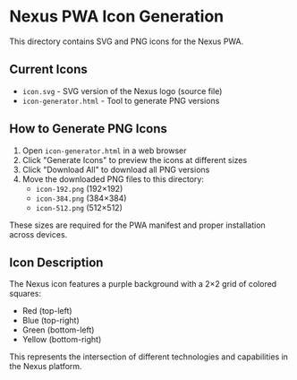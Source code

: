 # Nexus PWA Icon Generation

This directory contains SVG and PNG icons for the Nexus PWA.

## Current Icons

- `icon.svg` - SVG version of the Nexus logo (source file)
- `icon-generator.html` - Tool to generate PNG versions

## How to Generate PNG Icons

1. Open `icon-generator.html` in a web browser
2. Click "Generate Icons" to preview the icons at different sizes
3. Click "Download All" to download all PNG versions
4. Move the downloaded PNG files to this directory:
   - `icon-192.png` (192×192)
   - `icon-384.png` (384×384)
   - `icon-512.png` (512×512)

These sizes are required for the PWA manifest and proper installation across devices.

## Icon Description

The Nexus icon features a purple background with a 2×2 grid of colored squares:

- Red (top-left)
- Blue (top-right)
- Green (bottom-left)
- Yellow (bottom-right)

This represents the intersection of different technologies and capabilities in the Nexus platform.
